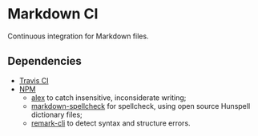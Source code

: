 # Markdown CI

Continuous integration for Markdown files.

## Dependencies

* [Travis CI](https://travis-ci.org)
* [NPM](https://www.npmjs.com/)
  - [alex](https://www.npmjs.com/package/alex) to catch insensitive, inconsiderate writing;
  - [markdown-spellcheck](https://www.npmjs.com/package/markdown-spellcheck) for spellcheck, using open source Hunspell dictionary files;
  - [remark-cli](https://www.npmjs.com/package/remark-cli) to detect syntax and structure errors.

